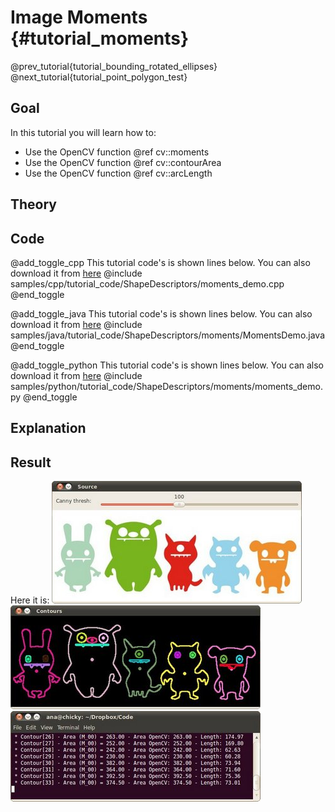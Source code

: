 Image Moments {#tutorial_moments}
=============

@prev_tutorial{tutorial_bounding_rotated_ellipses}
@next_tutorial{tutorial_point_polygon_test}

Goal
----

In this tutorial you will learn how to:

-   Use the OpenCV function @ref cv::moments
-   Use the OpenCV function @ref cv::contourArea
-   Use the OpenCV function @ref cv::arcLength

Theory
------

Code
----

@add_toggle_cpp
This tutorial code's is shown lines below. You can also download it from
[here](https://github.com/opencv/opencv/tree/master/samples/cpp/tutorial_code/ShapeDescriptors/moments_demo.cpp)
@include samples/cpp/tutorial_code/ShapeDescriptors/moments_demo.cpp
@end_toggle

@add_toggle_java
This tutorial code's is shown lines below. You can also download it from
[here](https://github.com/opencv/opencv/tree/master/samples/java/tutorial_code/ShapeDescriptors/moments/MomentsDemo.java)
@include samples/java/tutorial_code/ShapeDescriptors/moments/MomentsDemo.java
@end_toggle

@add_toggle_python
This tutorial code's is shown lines below. You can also download it from
[here](https://github.com/opencv/opencv/tree/master/samples/python/tutorial_code/ShapeDescriptors/moments/moments_demo.py)
@include samples/python/tutorial_code/ShapeDescriptors/moments/moments_demo.py
@end_toggle

Explanation
-----------

Result
------

Here it is:
![](images/Moments_Source_Image.jpg)
![](images/Moments_Result1.jpg)
![](images/Moments_Result2.jpg)
